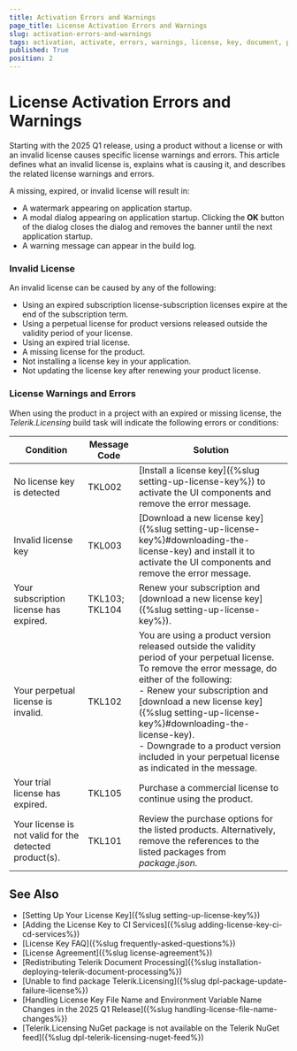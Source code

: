 ```yaml
---
title: Activation Errors and Warnings
page_title: License Activation Errors and Warnings
slug: activation-errors-and-warnings
tags: activation, activate, errors, warnings, license, key, document, processing, libraries
published: True
position: 2
---
```


# License Activation Errors and Warnings
Starting with the 2025 Q1 release, using a product without a license or with an invalid license causes specific license warnings and errors. This article defines what an invalid license is, explains what is causing it, and describes the related license warnings and errors.

A missing, expired, or invalid license will result in:
- A watermark appearing on application startup.
- A modal dialog appearing on application startup. Clicking the **OK** button of the dialog closes the dialog and removes the banner until the next application startup.
- A warning message can appear in the build log.

### Invalid License
An invalid license can be caused by any of the following:

- Using an expired subscription license-subscription licenses expire at the end of the subscription term.
- Using a perpetual license for product versions released outside the validity period of your license.
- Using an expired trial license.
- A missing license for the product.
- Not installing a license key in your application.
- Not updating the license key after renewing your product license.

### License Warnings and Errors
When using the product in a project with an expired or missing license, the _Telerik.Licensing_ build task will indicate the following errors or conditions:

|**Condition**|**Message Code**|**Solution**|
|----|----|----|
|No license key is detected|TKL002|[Install a license key]({%slug setting-up-license-key%}) to activate the UI components and remove the error message.|
|Invalid license key|TKL003|[Download a new license key]({%slug setting-up-license-key%}#downloading-the-license-key) and install it to activate the UI components and remove the error message.|
|Your subscription license has expired.|TKL103; TKL104|Renew your subscription and [download a new license key]({%slug setting-up-license-key%}).|
|Your perpetual license is invalid.|TKL102|You are using a product version released outside the validity period of your perpetual license. To remove the error message, do either of the following: <br> - Renew your subscription and [download a new license key]({%slug setting-up-license-key%}#downloading-the-license-key). <br> - Downgrade to a product version included in your perpetual license as indicated in the message.|
|Your trial license has expired.|TKL105|Purchase a commercial license to continue using the product.|
|Your license is not valid for the detected product(s).|TKL101|Review the purchase options for the listed products. Alternatively, remove the references to the listed packages from _package.json._|

## See Also

* [Setting Up Your License Key]({%slug setting-up-license-key%})
* [Adding the License Key to CI Services]({%slug adding-license-key-ci-cd-services%})
* [License Key FAQ]({%slug frequently-asked-questions%})
* [License Agreement]({%slug license-agreement%})
* [Redistributing Telerik Document Processing]({%slug installation-deploying-telerik-document-processing%})
* [Unable to find package Telerik.Licensing]({%slug dpl-package-update-failure-license%})
* [Handling License Key File Name and Environment Variable Name Changes in the 2025 Q1 Release]({%slug handling-license-file-name-changes%})
* [Telerik.Licensing NuGet package is not available on the Telerik NuGet feed]({%slug dpl-telerik-licensing-nuget-feed%})

